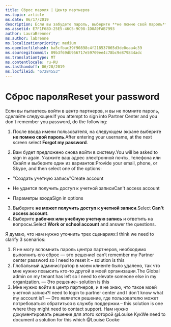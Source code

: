 ```yaml
---
title: Сброс пароля | Центр партнеров
ms.topic: article
ms.date: 06/17/2019
description: Если вы забудете пароль, выберите **не помню свой пароль** ссылку.
ms.assetid: E7F1F68D-25E5-46C5-9C98-1D0A9FAB7993
author: LauraBrenner
ms.author: labrenne
ms.localizationpriority: medium
ms.openlocfilehash: ba5cfbac39f90898c4f218537065d3de0eaa4c39
ms.sourcegitcommit: 09b3f69db956717e59709ee4c78bc9e879844adc
ms.translationtype: MT
ms.contentlocale: ru-RU
ms.lasthandoff: 06/20/2019
ms.locfileid: "67284553"
---
```

# <a name="reset-your-password"></a><span data-ttu-id="c59f5-103">Сброс пароля</span><span class="sxs-lookup"><span data-stu-id="c59f5-103">Reset your password</span></span>

<span data-ttu-id="c59f5-104">Если вы пытаетесь войти в центр партнеров, и вы не помните пароль, сделайте следующее:</span><span class="sxs-lookup"><span data-stu-id="c59f5-104">If you attempt to sign into Partner Center and you don't remember you password, do the following:</span></span>

1. <span data-ttu-id="c59f5-105">После ввода имени пользователя, на следующем экране выберите **не помню свой пароль**.</span><span class="sxs-lookup"><span data-stu-id="c59f5-105">After entering your username, at the next screen select **Forgot my password**.</span></span>

2. <span data-ttu-id="c59f5-106">Вам будет предложено снова войти в систему.</span><span class="sxs-lookup"><span data-stu-id="c59f5-106">You will be asked to sign in again.</span></span> <span data-ttu-id="c59f5-107">Укажите ваш адрес электронной почты, телефона или Скайп и выберите один из вариантов:</span><span class="sxs-lookup"><span data-stu-id="c59f5-107">Provide your email, phone, or Skype, and then select one of the options:</span></span>

- <span data-ttu-id="c59f5-108">"Создать учетную запись"</span><span class="sxs-lookup"><span data-stu-id="c59f5-108">Create account</span></span>

- <span data-ttu-id="c59f5-109">Не удается получить доступ к учетной записи</span><span class="sxs-lookup"><span data-stu-id="c59f5-109">Can't access account</span></span>

- <span data-ttu-id="c59f5-110">Параметры входа</span><span class="sxs-lookup"><span data-stu-id="c59f5-110">Sign in options</span></span>

3. <span data-ttu-id="c59f5-111">Выберите **не может получить доступ к учетной записи**.</span><span class="sxs-lookup"><span data-stu-id="c59f5-111">Select **Can't access account**.</span></span>
4. <span data-ttu-id="c59f5-112">Выберите **рабочих или учебную учетную запись** и ответить на вопросы.</span><span class="sxs-lookup"><span data-stu-id="c59f5-112">Select **Work or school account** and answer the questions.</span></span>

















<span data-ttu-id="c59f5-113">Я думаю, что нам нужно уточнить трех сценариях:</span><span class="sxs-lookup"><span data-stu-id="c59f5-113">I think we need to clarify 3 scenarios:</span></span>
1.  <span data-ttu-id="c59f5-114">Я не могу вспомнить пароль центра партнеров, необходимо выполнить его сброс — это решение</span><span class="sxs-lookup"><span data-stu-id="c59f5-114">I can’t remember my Partner center password so I need to reset it – solution is this</span></span>
2.  <span data-ttu-id="c59f5-115">Глобальный администратор в моем клиенте было удалено, так что мне нужно повысить кто-то другой в моей организации.</span><span class="sxs-lookup"><span data-stu-id="c59f5-115">The Global admin on my tenant has left so I need to elevate someone else in my organization.</span></span> <span data-ttu-id="c59f5-116">— Это решение</span><span class="sxs-lookup"><span data-stu-id="c59f5-116">– solution is this</span></span>
3.  <span data-ttu-id="c59f5-117">Мне нужно войти в центр партнеров, и я не знаю, что такое моей учетной записи?</span><span class="sxs-lookup"><span data-stu-id="c59f5-117">I need to login to partner center and I don’t know what my account is?</span></span> <span data-ttu-id="c59f5-118">— Это является решение, где пользователю может потребоваться обратиться в службу поддержки.</span><span class="sxs-lookup"><span data-stu-id="c59f5-118">– this solution is one where they might need to contact support.</span></span>  <span data-ttu-id="c59f5-119">Нам нужно документировать решение для этого которой @Louise Кук</span><span class="sxs-lookup"><span data-stu-id="c59f5-119">We need to document a solution for this which @Louise Cooke</span></span>
